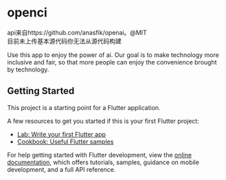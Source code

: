 # openci

api来自https://github.com/anasfik/openai。@MIT  
目前未上传基本源代码你无法从源代码构建

Use this app to enjoy the power of ai. Our goal is to make technology more inclusive and fair, so that more people can enjoy the convenience brought by technology.

## Getting Started

This project is a starting point for a Flutter application.

A few resources to get you started if this is your first Flutter project:

- [Lab: Write your first Flutter app](https://docs.flutter.dev/get-started/codelab)
- [Cookbook: Useful Flutter samples](https://docs.flutter.dev/cookbook)

For help getting started with Flutter development, view the
[online documentation](https://docs.flutter.dev/), which offers tutorials,
samples, guidance on mobile development, and a full API reference.
